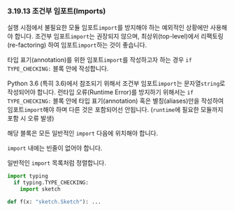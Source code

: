 ### 3.19.13 조건부 임포트(Imports) 

실행 시점에서 불필요한 모듈 임포트`import`를 방지해야 하는 예외적인 상황에만 사용해야 합니다.
조건부 임포트`import`는 권장되지 않으며, 최상위(top-level)에서 리팩토링(re-factoring) 하여 임포트`import`하는 것이 좋습니다.

타입 표기(annotation)를 위한 임포트`import`를 작성하고자 하는 경우 `if TYPE_CHECKING:` 블록 안에 작성합니다.

Python 3.6 (특히 3.6)에서 참조되기 위해서 조건부 임포트`import`는 문자열`string`로 작성되어야 합니다.
런타입 오류(Runtime Error)를 방지하기 위해서는 `if TYPE_CHECKING:` 블록 안에 타입 표기(annotation) 혹은 별칭(aliases)만을 작성하여 임포트`import`해야 하며 다른 것은 포함되어선 안됩니다. (`runtime`에 필요한 모듈까지 포함 시 오류 발생)

해당 블록은 모든 일반적인 `import` 다음에 위치해야 합니다.

`import` 내에는 빈줄이 없어야 합니다.

일반적인 `import` 목록처럼 정렬합니다.

```python
import typing
  if typing.TYPE_CHECKING:
    import sketch

def f(x: "sketch.Sketch"): ...
